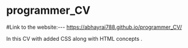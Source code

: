 # programmer_CV
#Link to the website:---
https://abhayrai788.github.io/programmer_CV/

In this CV with added CSS along with HTML concepts .
